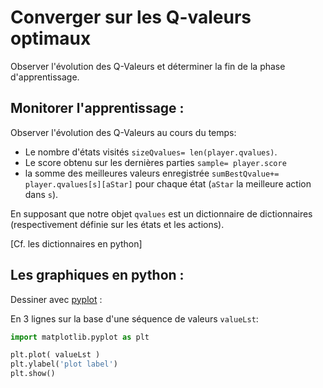 # Converger sur les Q-valeurs optimaux

Observer l'évolution des Q-Valeurs et déterminer la fin de la phase d'apprentissage.

## Monitorer l'apprentissage :

Observer l'évolution des Q-Valeurs au cours du temps:

- Le nombre d'états visités `sizeQvalues= len(player.qvalues)`.
- Le score obtenu sur les dernières parties `sample= player.score`
- la somme des meilleures valeurs enregistrée `sumBestQvalue+= player.qvalues[s][aStar]` pour chaque état (`aStar` la meilleure action dans `s`).

En supposant que notre objet `qvalues` est un dictionnaire de dictionnaires (respectivement définie sur les états et les actions).

[Cf. les dictionnaires en python]

## Les graphiques en python :

Dessiner avec [pyplot](https://matplotlib.org/stable/tutorials/introductory/pyplot.html) :

En 3 lignes sur la base d'une séquence de valeurs `valueLst`:

```python
import matplotlib.pyplot as plt

plt.plot( valueLst )
plt.ylabel('plot label')
plt.show()
```

<!--
## Retour sur l'apprentissage au 421

Analyse du Q-Learning sur cet exemple et présentation de l'apprentissage basé modèle.

* [Q-Learning on 421](https://raw.githubusercontent.com/ceri-num/module-DUU/master/notions/qlearning421.pdf)
-->
